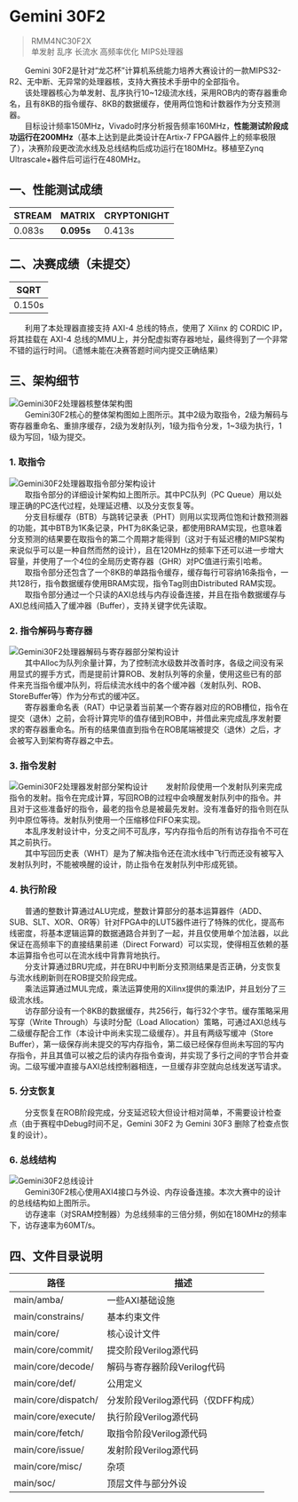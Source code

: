 # Gemini 30F2
> RMM4NC30F2X  
> 单发射 乱序 长流水 高频率优化 MIPS处理器  

&emsp;&emsp;Gemini 30F2是针对“龙芯杯”计算机系统能力培养大赛设计的一款MIPS32-R2、无中断、无异常的处理器核，支持大赛技术手册中的全部指令。  
&emsp;&emsp;该处理器核心为单发射、乱序执行10~12级流水线，采用ROB内的寄存器重命名，且有8KB的指令缓存、8KB的数据缓存，使用两位饱和计数器作为分支预测器。  
&emsp;&emsp;目标设计频率150MHz，Vivado时序分析报告频率160MHz，**性能测试阶段成功运行在200MHz**（基本上达到是此类设计在Artix-7 FPGA器件上的频率极限了），决赛阶段更改流水线及总线结构后成功运行在180MHz。移植至Zynq Ultrascale+器件后可运行在480MHz。

## 一、性能测试成绩
|STREAM|MATRIX|CRYPTONIGHT|
|--|--|--|
| 0.083s | **0.095s** | 0.413s |


## 二、决赛成绩（未提交）
|SQRT|
|--|
| 0.150s |

&emsp;&emsp;利用了本处理器直接支持 AXI-4 总线的特点，使用了 Xilinx 的 CORDIC IP，将其挂载在 AXI-4 总线的MMU上，并分配虚拟寄存器地址，最终得到了一个非常不错的运行时间。（遗憾未能在决赛答题时间内提交正确结果）

## 三、架构细节
![Gemini30F2处理器核整体架构图](https://github.com/RISMicroDevices/assets/blob/master/RMM4NC30F2X/Gemini30F2-Global.png "Gemini30F2处理器核整体架构图")  
&emsp;&emsp;Gemini30F2核心的整体架构图如上图所示。其中2级为取指令，2级为解码与寄存器重命名、重排序缓存，2级为发射队列，1级为指令分发，1~3级为执行，1级为写回，1级为提交。  

### **1. 取指令**
![Gemini30F2处理器取指令部分架构设计](https://github.com/RISMicroDevices/assets/blob/master/RMM4NC30F2X/Gemini30F2-Fetch.png "Gemini30F2处理器取指令部分架构设计")  
&emsp;&emsp;取指令部分的详细设计架构如上图所示。其中PC队列（PC Queue）用以处理正确的PC迭代过程，处理延迟槽、以及分支恢复等。  
&emsp;&emsp;分支目标缓存（BTB）与跳转记录表（PHT）则用以实现两位饱和计数预测器的功能，其中BTB为1K条记录，PHT为8K条记录，都使用BRAM实现，也意味着分支预测的结果要在取指令的第二个周期才能得到（这对于有延迟槽的MIPS架构来说似乎可以是一种自然而然的设计），且在120MHz的频率下还可以进一步增大容量，并使用了一个4位的全局历史寄存器（GHR）对PC值进行索引哈希。  
&emsp;&emsp;取指令部分还包含了一个8KB的单路指令缓存，缓存每行可容纳16条指令，一共128行，指令数据缓存使用BRAM实现，指令Tag则由Distributed RAM实现。  
&emsp;&emsp;取指令部分通过一个只读的AXI总线与内存设备连接，并且在指令数据缓存与AXI总线间插入了缓冲器（Buffer），支持关键字优先读取。  

### **2. 指令解码与寄存器**
![Gemini30F2处理器解码与寄存器部分架构设计](https://github.com/RISMicroDevices/assets/blob/master/RMM4NC30F2X/Gemini30F2-DecReg.png "Gemini30F2处理器解码与寄存器部分架构设计")  
&emsp;&emsp;其中Alloc为队列余量计算，为了控制流水级数并改善时序，各级之间没有采用显式的握手方式，而是提前计算ROB、发射队列等的余量，使用这些已有的部件来充当指令缓冲队列，将后续流水线中的各个缓冲器（发射队列、ROB、StoreBuffer等）作为分布式的缓冲区。  
&emsp;&emsp;寄存器重命名表（RAT）中记录着当前某一个寄存器对应的ROB槽位，指令在提交（退休）之前，会将计算完毕的值存储到ROB中，并借此来完成乱序发射要求的寄存器重命名。所有的结果值直到指令在ROB尾端被提交（退休）之后，才会被写入到架构寄存器之中去。  

### **3. 指令发射**
![Gemini30F2处理器发射部分架构设计](https://github.com/RISMicroDevices/assets/blob/master/RMM4NC30F2X/Gemini30F2-Issue.png "Gemini30F2处理器发射部分架构设计")
&emsp;&emsp;发射阶段使用一个发射队列来完成指令的发射。指令在完成计算，写回ROB的过程中会唤醒发射队列中的指令。并且对于这些准备好的指令，最老的指令总是被最先发射。没有准备好的指令则在队列中原位等待。发射队列使用一个压缩移位FIFO来实现。  
&emsp;&emsp;本乱序发射设计中，分支之间不可乱序，写内存指令后的所有访存指令不可在其之前执行。  
&emsp;&emsp;其中写回历史表（WHT）是为了解决指令还在流水线中飞行而还没有被写入发射队列时，不能被唤醒的设计，防止指令在发射队列中形成死锁。  

### **4. 执行阶段**
&emsp;&emsp;普通的整数计算通过ALU完成，整数计算部分的基本运算器件（ADD、SUB、SLT、XOR、OR等）针对FPGA中的LUT5器件进行了特殊的优化，提高布线密度，将基本逻辑运算的数据通路合并到了一起，并且仅使用单个加法器，以此保证在高频率下的直接结果前递（Direct Forward）可以实现，使得相互依赖的基本运算指令也可以在流水线中背靠背地执行。  
&emsp;&emsp;分支计算通过BRU完成，并在BRU中判断分支预测结果是否正确，分支恢复与流水线刷新则在ROB提交阶段完成。  
&emsp;&emsp;乘法运算通过MUL完成，乘法运算使用的Xilinx提供的乘法IP，并且划分了三级流水线。  
&emsp;&emsp;访存部分设有一个8KB的数据缓存，共256行，每行32个字节。缓存策略采用写穿（Write Through）与读时分配（Load Allocation）策略，可通过AXI总线与二级缓存配合工作（本设计中尚未实现二级缓存）。并且有两级写缓冲（Store Buffer），第一级保存尚未提交的写内存指令，第二级已经保存但尚未写回的写内存指令，并且其值可以被之后的读内存指令查询，并实现了多行之间的字节合并查询。二级写缓冲直接与AXI总线控制器相连，一旦缓存非空就向总线发送写请求。  

### **5. 分支恢复**
&emsp;&emsp;分支恢复在ROB阶段完成，分支延迟较大但设计相对简单，不需要设计检查点（由于赛程中Debug时间不足，Gemini 30F2 为 Gemini 30F3 删除了检查点恢复的设计）。  

### **6. 总线结构**
![Gemini30F2总线设计](https://github.com/RISMicroDevices/assets/blob/master/RMM4NC30F2X/Gemini30F2-SoC.png "Gemini30F2总线设计")  
&emsp;&emsp;Gemini30F2核心使用AXI4接口与外设、内存设备连接。本次大赛中的设计的总线结构如上图所示。  
&emsp;&emsp;访存速率（对SRAM控制器）为总线频率的三倍分频，例如在180MHz的频率下，访存速率为60MT/s。  


## 四、文件目录说明
|路径|描述|
|--|--|
|main/amba/|一些AXI基础设施
|main/constrains/|基本约束文件
|main/core/|核心设计文件
|main/core/commit/|提交阶段Verilog源代码
|main/core/decode/|解码与寄存器阶段Verilog代码
|main/core/def/|公用定义
|main/core/dispatch/|分发阶段Verilog源代码（仅DFF构成）
|main/core/execute/|执行阶段Verilog源代码
|main/core/fetch/|取指令阶段Verilog源代码
|main/core/issue/|发射阶段Verilog源代码
|main/core/misc/|杂项
|main/soc/|顶层文件与部分外设

